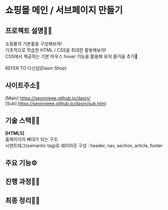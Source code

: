 <h1 fontSize="50px">쇼핑몰 메인 / 서브페이지 만들기</h1>

## 프로젝트 설명🐱‍🏍
쇼핑몰의 기본틀을 구성해보자! <br>
기초적으로 학습한 HTML / CSS을 최대한 활용해보자! <br>
CSS에서 제공하는 기본 마우스 hover 기능을 활용해 유저 즐거움 추가🤩 <br><br>
REFER TO 다신샵(Dasin Shop)

## 사이트주소🚀
[Main] https://seonnieee.github.io/dasin/ <br>
[Sub] https://seonnieee.github.io/dasin/sub.html

## 기술 스택👩‍🔧
<strong>[HTML5]</strong> <br>
홈페이지의 뼈대가 되는 구조. <br>
시맨트태그(semantic tag)로 레이아웃 구성 : header, nav, section, article, footer

## 주요 기능⚙

## 진행 과정🏃‍♀️

## 최종 정리🤸‍♀️
